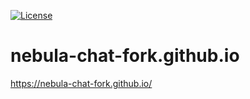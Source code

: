 [![License](https://img.shields.io/github/license/nebula-chat-fork/nebula-chat-fork.github.io.svg)](https://github.com/nebula-chat-fork/nebula-chat-fork.github.io/blob/master/LICENSE)

# nebula-chat-fork.github.io

https://nebula-chat-fork.github.io/

